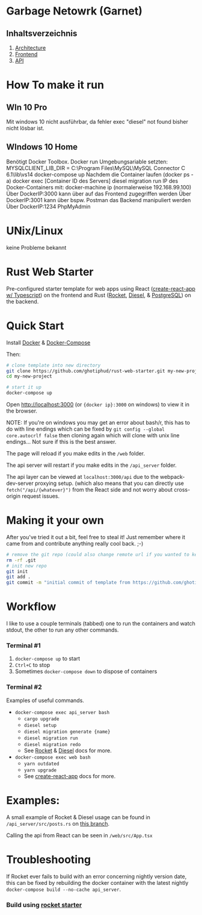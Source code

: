 

# Garbage Netowrk (Garnet)

## Inhaltsverzeichnis

1. [Architecture](#Architecture)
2. [Frontend](./frontend/README.md)
3. [API](./api_server/README.md)



# How To make it run

## WIn 10 Pro
Mit windows 10 nicht ausführbar, da fehler exec "diesel" not found bisher nicht lösbar ist.

## WIndows 10 Home

Benötigt Docker Toolbox.
Docker run
Umgebungsariable setzten: MYSQLCLIENT_LIB_DIR = C:\Program Files\MySQL\MySQL Connector C 6.1\lib\vs14
docker-compose up
Nachdem die Container laufen (docker ps -a)
docker exec [Container ID des Servers] diesel migration run
IP des Docker-Containers mit: docker-machine ip (normalerweise 192.168.99.100)
Über DockerIP:3000 kann über auf das Frontend zugegriffen werden
Über DockerIP:3001 kann über bspw. Postman das Backend manipuliert werden
Über DockerIP:1234 PhpMyAdmin

# UNix/Linux
keine Probleme bekannt




# Rust Web Starter
Pre-configured starter template for web apps using React ([create-react-app w/ Typescript](https://github.com/Microsoft/TypeScript-React-Starter)) on the frontend and Rust ([Rocket](https://rocket.rs), [Diesel](http://diesel.rs), & [PostgreSQL](https://www.postgresql.org/)) on the backend.

# Quick Start

Install [Docker](https://docs.docker.com/engine/installation/) & [Docker-Compose](https://docs.docker.com/compose/install/)

Then:

```bash 
# clone template into new directory
git clone https://github.com/ghotiphud/rust-web-starter.git my-new-project
cd my-new-project

# start it up
docker-compose up
```

Open [http://localhost:3000](http://localhost:3000) (or `{docker ip}:3000` on windows) to view it in the browser.

NOTE: If you're on windows you may get an error about bash/r, this has to do with line endings which can be fixed by `git config --global core.autocrlf false` then cloning again which will clone with unix line endings... Not sure if this is the best answer.

The page will reload if you make edits in the `/web` folder.

The api server will restart if you make edits in the `/api_server` folder.

The api layer can be viewed at `localhost:3000/api` due to the webpack-dev-server proxying setup. (which also means that you can directly use `fetch("/api/{whatever}")` from the React side and not worry about cross-origin request issues.

# Making it your own

After you've tried it out a bit, feel free to steal it! Just remember where it came from and contribute anything really cool back. ;-)

```bash
# remove the git repo (could also change remote url if you wanted to keep the history)
rm -rf .git
# init new repo
git init
git add .
git commit -m "initial commit of template from https://github.com/ghotiphud/rust-web-starter.git"
```

# Workflow

I like to use a couple terminals (tabbed) one to run the containers and watch stdout, the other to run any other commands.

### Terminal #1
1. `docker-compose up` to start
2. `Ctrl+C` to stop
3. Sometimes `docker-compose down` to dispose of containers

### Terminal #2
Examples of useful commands.

* `docker-compose exec api_server bash`
    * `cargo upgrade`
    * `diesel setup`
    * `diesel migration generate {name}`
    * `diesel migration run`
    * `diesel migration redo`
    * See [Rocket](https://rocket.rs) & [Diesel](http://diesel.rs) docs for more.
* `docker-compose exec web bash`
    * `yarn outdated`
    * `yarn upgrade`
    * See [create-react-app](https://github.com/facebookincubator/create-react-app) docs for more.

# Examples:

A small example of Rocket & Diesel usage can be found in `/api_server/src/posts.rs` on [this branch](https://github.com/ghotiphud/rust-web-starter/tree/diesel_blog).

Calling the api from React can be seen in `/web/src/App.tsx`

# Troubleshooting

If Rocket ever fails to build with an error concerning nightly version date, this can be fixed by rebuilding the docker container with the latest nightly `docker-compose build --no-cache api_server`.




### Build using [rocket starter](https://github.com/ghotiphud/rust-web-starter)